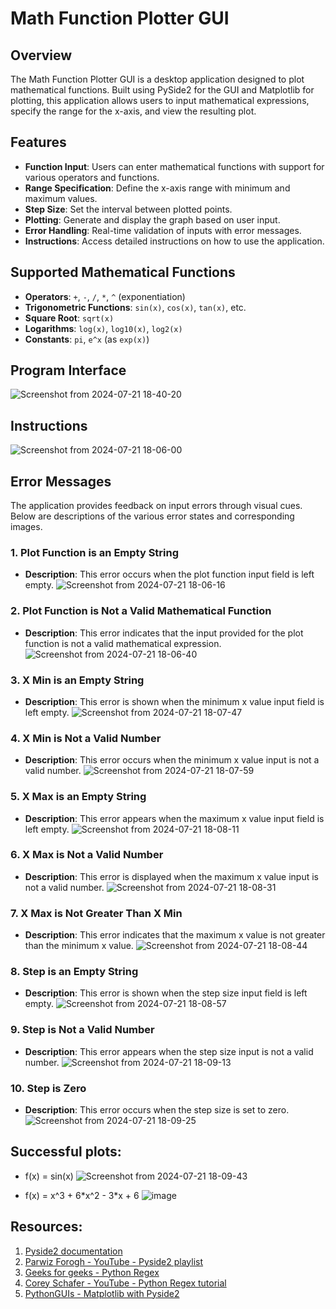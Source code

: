 # Math Function Plotter GUI

## Overview

The Math Function Plotter GUI is a desktop application designed to plot mathematical functions. Built using PySide2 for the GUI and Matplotlib for plotting, this application allows users to input mathematical expressions, specify the range for the x-axis, and view the resulting plot.

## Features

- **Function Input**: Users can enter mathematical functions with support for various operators and functions.
- **Range Specification**: Define the x-axis range with minimum and maximum values.
- **Step Size**: Set the interval between plotted points.
- **Plotting**: Generate and display the graph based on user input.
- **Error Handling**: Real-time validation of inputs with error messages.
- **Instructions**: Access detailed instructions on how to use the application.

## Supported Mathematical Functions

- **Operators**: `+`, `-`, `/`, `*`, `^` (exponentiation)
- **Trigonometric Functions**: `sin(x)`, `cos(x)`, `tan(x)`, etc.
- **Square Root**: `sqrt(x)`
- **Logarithms**: `log(x)`, `log10(x)`, `log2(x)`
- **Constants**: `pi`, `e^x` (as `exp(x)`)

## Program Interface
![Screenshot from 2024-07-21 18-40-20](https://github.com/user-attachments/assets/bc56d134-aba1-4d34-8310-790904e65379)

## Instructions
![Screenshot from 2024-07-21 18-06-00](https://github.com/user-attachments/assets/aecd0c4f-98b6-4ca6-bb1b-9626582df849)


## Error Messages

The application provides feedback on input errors through visual cues. Below are descriptions of the various error states and corresponding images.

### 1. Plot Function is an Empty String

- **Description**: This error occurs when the plot function input field is left empty.
![Screenshot from 2024-07-21 18-06-16](https://github.com/user-attachments/assets/b57208ca-206f-4ecd-ba75-966a4c2b072a)

### 2. Plot Function is Not a Valid Mathematical Function

- **Description**: This error indicates that the input provided for the plot function is not a valid mathematical expression.
![Screenshot from 2024-07-21 18-06-40](https://github.com/user-attachments/assets/aa711f6e-eeff-4e70-b6df-a8778a9ce5c3)

### 3. X Min is an Empty String

- **Description**: This error is shown when the minimum x value input field is left empty.
![Screenshot from 2024-07-21 18-07-47](https://github.com/user-attachments/assets/752d9df1-b26a-47c9-b7f8-e8204e70ff21)

### 4. X Min is Not a Valid Number

- **Description**: This error occurs when the minimum x value input is not a valid number.
![Screenshot from 2024-07-21 18-07-59](https://github.com/user-attachments/assets/85887b5b-f623-42c0-957c-c72d23a2b56c)

### 5. X Max is an Empty String

- **Description**: This error appears when the maximum x value input field is left empty.
![Screenshot from 2024-07-21 18-08-11](https://github.com/user-attachments/assets/fc7ed852-e914-44e9-bf88-146d227b3f30)

### 6. X Max is Not a Valid Number

- **Description**: This error is displayed when the maximum x value input is not a valid number.
![Screenshot from 2024-07-21 18-08-31](https://github.com/user-attachments/assets/d3c34c1d-0ce4-4414-a931-c8fd5f2b06ec)

### 7. X Max is Not Greater Than X Min

- **Description**: This error indicates that the maximum x value is not greater than the minimum x value.
![Screenshot from 2024-07-21 18-08-44](https://github.com/user-attachments/assets/6ea1eac9-0ca8-40fe-95a7-cf8f9800d0a0)

### 8. Step is an Empty String

- **Description**: This error is shown when the step size input field is left empty.
![Screenshot from 2024-07-21 18-08-57](https://github.com/user-attachments/assets/8f421139-9401-4a41-ae79-dbb7453039b2)

### 9. Step is Not a Valid Number

- **Description**: This error appears when the step size input is not a valid number.
![Screenshot from 2024-07-21 18-09-13](https://github.com/user-attachments/assets/77d5c337-deb7-4270-a5d4-6474bcfe20d4)

### 10. Step is Zero

- **Description**: This error occurs when the step size is set to zero.
![Screenshot from 2024-07-21 18-09-25](https://github.com/user-attachments/assets/4ccb55b3-e678-4338-8749-94612e21658f)

## Successful plots:
- f(x) = sin(x)
![Screenshot from 2024-07-21 18-09-43](https://github.com/user-attachments/assets/ee9cd393-2d0e-472f-84ef-f2f281e7a31b)

- f(x) = x^3 + 6\*x^2 - 3\*x + 6
![image](https://github.com/user-attachments/assets/b2d15717-aa2f-4041-bb40-5abd45ec37c7)

## Resources:
1. [Pyside2 documentation](https://doc.qt.io/qtforpython-5/PySide2/QtWidgets/index.html)
2. [Parwiz Forogh - YouTube - Pyside2 playlist](https://www.youtube.com/watch?v=oQTxJrDRCxg&list=PL1FgJUcJJ03tiCC6a7sF8NKLBPY4jRjmS&index=1)
3. [Geeks for geeks - Python Regex](https://www.geeksforgeeks.org/python-regex/)
4. [Corey Schafer - YouTube - Python Regex tutorial](https://www.youtube.com/watch?v=K8L6KVGG-7o)
5. [PythonGUIs - Matplotlib with Pyside2](https://www.pythonguis.com/tutorials/pyside-plotting-matplotlib/)
